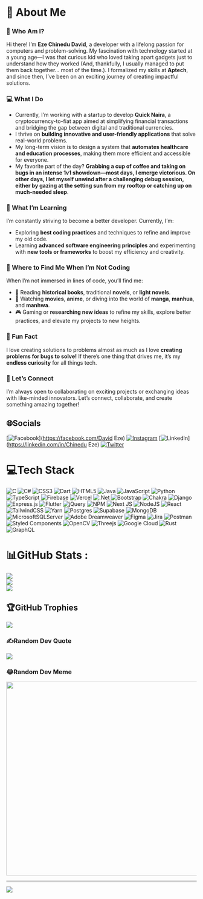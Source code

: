 # 💫 About Me

### 👋 Who Am I?
Hi there! I’m **Eze Chinedu David**, a developer with a lifelong passion for computers and problem-solving. My fascination with technology started at a young age—I was that curious kid who loved taking apart gadgets just to understand how they worked (And, thankfully, I usually managed to put them back together... most of the time.). I formalized my skills at **Aptech**, and since then, I’ve been on an exciting journey of creating impactful solutions.

### 💻 What I Do
- Currently, I’m working with a startup to develop **Quick Naira**, a cryptocurrency-to-fiat app aimed at simplifying financial transactions and bridging the gap between digital and traditional currencies.
- I thrive on **building innovative and user-friendly applications** that solve real-world problems.
- My long-term vision is to design a system that **automates healthcare and education processes**, making them more efficient and accessible for everyone.
- My favorite part of the day? **Grabbing a cup of coffee and taking on bugs in an intense 1v1 showdown—most days, I emerge victorious. On other days, I let myself unwind after a challenging debug session, either by gazing at the setting sun from my rooftop or catching up on much-needed sleep**.

### 🌱 What I’m Learning
I’m constantly striving to become a better developer. Currently, I’m:
- Exploring **best coding practices** and techniques to refine and improve my old code.
- Learning **advanced software engineering principles** and experimenting with **new tools or frameworks** to boost my efficiency and creativity.

### 🔎 Where to Find Me When I’m Not Coding
When I’m not immersed in lines of code, you’ll find me:
- 📖 Reading **historical books**, traditional **novels**, or **light novels**.
- 🎥 Watching **movies**, **anime**, or diving into the world of **manga**, **manhua**, and **manhwa**.
- 🎮 Gaming or **researching new ideas** to refine my skills, explore better practices, and elevate my projects to new heights.

### 🌟 Fun Fact
I love creating solutions to problems almost as much as I love **creating problems for bugs to solve!** If there’s one thing that drives me, it’s my **endless curiosity** for all things tech.

### 🤝 Let’s Connect
I’m always open to collaborating on exciting projects or exchanging ideas with like-minded innovators. Let’s connect, collaborate, and create something amazing together!


## 🌐Socials
[![Facebook](https://img.shields.io/badge/Facebook-%231877F2.svg?logo=Facebook&logoColor=white)](https://facebook.com/David Eze) [![Instagram](https://img.shields.io/badge/Instagram-%23E4405F.svg?logo=Instagram&logoColor=white)](https://instagram.com/d_a_v_e_1_0_1) [![LinkedIn](https://img.shields.io/badge/LinkedIn-%230077B5.svg?logo=linkedin&logoColor=white)](https://linkedin.com/in/Chinedu Eze) [![Twitter](https://img.shields.io/badge/Twitter-%231DA1F2.svg?logo=Twitter&logoColor=white)](https://twitter.com/ChineduEze001) 

# 💻Tech Stack
![C](https://img.shields.io/badge/c-%2300599C.svg?style=for-the-badge&logo=c&logoColor=white) ![C#](https://img.shields.io/badge/c%23-%23239120.svg?style=for-the-badge&logo=c-sharp&logoColor=white) ![CSS3](https://img.shields.io/badge/css3-%231572B6.svg?style=for-the-badge&logo=css3&logoColor=white) ![Dart](https://img.shields.io/badge/dart-%230175C2.svg?style=for-the-badge&logo=dart&logoColor=white) ![HTML5](https://img.shields.io/badge/html5-%23E34F26.svg?style=for-the-badge&logo=html5&logoColor=white) ![Java](https://img.shields.io/badge/java-%23ED8B00.svg?style=for-the-badge&logo=java&logoColor=white) ![JavaScript](https://img.shields.io/badge/javascript-%23323330.svg?style=for-the-badge&logo=javascript&logoColor=%23F7DF1E) ![Python](https://img.shields.io/badge/python-3670A0?style=for-the-badge&logo=python&logoColor=ffdd54) ![TypeScript](https://img.shields.io/badge/typescript-%23007ACC.svg?style=for-the-badge&logo=typescript&logoColor=white) ![Firebase](https://img.shields.io/badge/firebase-%23039BE5.svg?style=for-the-badge&logo=firebase) ![Vercel](https://img.shields.io/badge/vercel-%23000000.svg?style=for-the-badge&logo=vercel&logoColor=white) ![.Net](https://img.shields.io/badge/.NET-5C2D91?style=for-the-badge&logo=.net&logoColor=white) ![Bootstrap](https://img.shields.io/badge/bootstrap-%23563D7C.svg?style=for-the-badge&logo=bootstrap&logoColor=white) ![Chakra](https://img.shields.io/badge/chakra-%234ED1C5.svg?style=for-the-badge&logo=chakraui&logoColor=white) ![Django](https://img.shields.io/badge/django-%23092E20.svg?style=for-the-badge&logo=django&logoColor=white) ![Express.js](https://img.shields.io/badge/express.js-%23404d59.svg?style=for-the-badge&logo=express&logoColor=%2361DAFB) ![Flutter](https://img.shields.io/badge/Flutter-%2302569B.svg?style=for-the-badge&logo=Flutter&logoColor=white) ![jQuery](https://img.shields.io/badge/jquery-%230769AD.svg?style=for-the-badge&logo=jquery&logoColor=white) ![NPM](https://img.shields.io/badge/NPM-%23000000.svg?style=for-the-badge&logo=npm&logoColor=white) ![Next JS](https://img.shields.io/badge/Next-black?style=for-the-badge&logo=next.js&logoColor=white) ![NodeJS](https://img.shields.io/badge/node.js-6DA55F?style=for-the-badge&logo=node.js&logoColor=white) ![React](https://img.shields.io/badge/react-%2320232a.svg?style=for-the-badge&logo=react&logoColor=%2361DAFB) ![TailwindCSS](https://img.shields.io/badge/tailwindcss-%2338B2AC.svg?style=for-the-badge&logo=tailwind-css&logoColor=white) ![Yarn](https://img.shields.io/badge/yarn-%232C8EBB.svg?style=for-the-badge&logo=yarn&logoColor=white) ![Postgres](https://img.shields.io/badge/postgres-%23316192.svg?style=for-the-badge&logo=postgresql&logoColor=white) 	![Supabase](https://img.shields.io/badge/Supabase-3ECF8E?style=for-the-badge&logo=supabase&logoColor=white) ![MongoDB](https://img.shields.io/badge/MongoDB-%234ea94b.svg?style=for-the-badge&logo=mongodb&logoColor=white) ![MicrosoftSQLServer](https://img.shields.io/badge/Microsoft%20SQL%20Sever-CC2927?style=for-the-badge&logo=microsoft%20sql%20server&logoColor=white) ![Adobe Dreamweaver](https://img.shields.io/badge/Adobe%20Dreamweaver-FF61F6.svg?style=for-the-badge&logo=Adobe%20Dreamweaver&logoColor=white) 	![Figma](https://img.shields.io/badge/figma-%23F24E1E.svg?style=for-the-badge&logo=figma&logoColor=white) ![Jira](https://img.shields.io/badge/jira-%230A0FFF.svg?style=for-the-badge&logo=jira&logoColor=white) ![Postman](https://img.shields.io/badge/Postman-FF6C37?style=for-the-badge&logo=postman&logoColor=white) ![Styled Components](https://img.shields.io/badge/styled--components-DB7093?style=for-the-badge&logo=styled-components&logoColor=white) ![OpenCV](https://img.shields.io/badge/opencv-%23white.svg?style=for-the-badge&logo=opencv&logoColor=white) ![Threejs](https://img.shields.io/badge/threejs-black?style=for-the-badge&logo=three.js&logoColor=white) ![Google Cloud](https://img.shields.io/badge/Google%20Cloud-%234285F4.svg?style=for-the-badge&logo=google-cloud&logoColor=white) ![Rust](https://img.shields.io/badge/rust-%23000000.svg?style=for-the-badge&logo=rust&logoColor=white) ![GraphQL](https://img.shields.io/badge/-GraphQL-E10098?style=for-the-badge&logo=graphql&logoColor=white)
# 📊GitHub Stats :
![](https://github-readme-stats.vercel.app/api?username=CWC001-lab&theme=dark&hide_border=false&include_all_commits=true&count_private=true)<br/>
![](https://github-readme-streak-stats.herokuapp.com/?user=CWC001-lab&theme=dark&hide_border=false)<br/>
![](https://github-readme-stats.vercel.app/api/top-langs/?username=CWC001-lab&theme=dark&hide_border=false&include_all_commits=true&count_private=true&layout=compact)

## 🏆GitHub Trophies
![](https://github-trophies.vercel.app/?username=CWC001-lab&theme=darkhub&no-frame=false&no-bg=false&margin-w=4)

### ✍️Random Dev Quote
![](https://quotes-github-readme.vercel.app/api?type=horizontal&theme=dark)

### 😂Random Dev Meme
<img src="https://random-memer.herokuapp.com/" width="512px"/>

---
[![](https://visitcount.itsvg.in/api?id=CWC001-lab&icon=2&color=12)](https://visitcount.itsvg.in)
